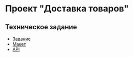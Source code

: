 # **Проект "Доставка товаров"**

## Техническое задание
- [Задание](https://omniscient-honeydew-f15.notion.site/7c46a3a33c8946bc8353d852afbf39a1)
- [Макет](https://www.figma.com/design/rtf8FFjkY084yTN81wsjsr/%D0%97%D0%B0%D0%B4%D0%B0%D0%BD%D0%B8%D1%8F-%D0%A8%D0%98%D0%A4%D0%A2-%D0%98%D0%BD%D1%82%D0%B5%D0%BD%D1%81%D0%B8%D0%B2?node-id=0-1&p=f&t=VXMsrzwCFOL3spqm-0)
- [API](https://shift-intensive.ru/api)
